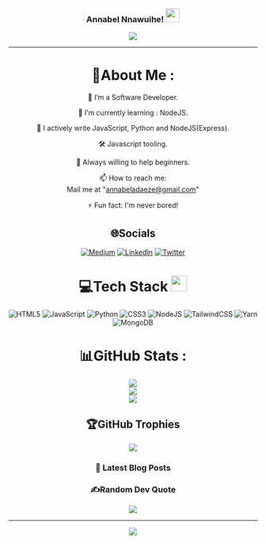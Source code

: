 <h3 align="center">
  Annabel Nnawuihe!
  <img src="https://media.giphy.com/media/hvRJCLFzcasrR4ia7z/giphy.gif" width="28">
</h3>
<p align="center">
  <a href="https://github.com/Annie-dev01"><img src="https://readme-typing-svg.herokuapp.com?color=%2336BCF7&center=true&vCenter=true&lines=Hi+%2C+welcome+to+my+Github+page;I+am+Annabel+Annabel;I+am+a+Full+Stack+Developer;Frontend;Backend;CHef;"></a>
</p>

---

<div align="center">
  
# 💫About Me :
🔭 I’m a Software Developer.

🌱 I’m currently learning : NodeJS.

👯 I actively write JavaScript, Python and NodeJS(Express).

🛠️ Javascript tooling.

💬 Always willing to help beginners.

📫 How to reach me:  
 Mail me at "annabeladaeze@gmail.com"

  <!-- scroll to bottom of the page of "https://codewhiteweb.cf" and find CONTACT ME -->

⚡ Fun fact: I'm never bored!

## 🌐Socials

[![Medium](https://img.shields.io/badge/Medium-12100E?logo=medium&logoColor=white)](https://medium.com/@joshuaajagbe96) [![LinkedIn](https://img.shields.io/badge/LinkedIn-0077B5?style=for-the-badge&logo=linkedin&logoColor=white)](www.linkedin.com/in/annabel-nnawuihe) [![Twitter](https://img.shields.io/badge/Twitter-1DA1F2?style=for-the-badge&logo=twitter&logoColor=white)](https://twitter.com/Annabel_adaeze)

# 💻Tech Stack <img src = "https://media2.giphy.com/media/QssGEmpkyEOhBCb7e1/giphy.gif?cid=ecf05e47a0n3gi1bfqntqmob8g9aid1oyj2wr3ds3mg700bl&rid=giphy.gif" width = 32px>

![HTML5](https://img.shields.io/badge/html5-%23E34F26.svg?style=for-the-badge&logo=html5&logoColor=white) ![JavaScript](https://img.shields.io/badge/javascript-%23323330.svg?style=for-the-badge&logo=javascript&logoColor=%23F7DF1E) ![Python](https://img.shields.io/badge/Python-3776AB?style=for-the-badge&logo=python&logoColor=white) ![CSS3](https://img.shields.io/badge/css3-%231572B6.svg?style=for-the-badge&logo=css3&logoColor=white) ![NodeJS](https://img.shields.io/badge/node.js-6DA55F?style=for-the-badge&logo=node.js&logoColor=white) ![TailwindCSS](https://img.shields.io/badge/tailwindcss-%2338B2AC.svg?style=for-the-badge&logo=tailwind-css&logoColor=white) ![Yarn](https://img.shields.io/badge/yarn-%232C8EBB.svg?style=for-the-badge&logo=yarn&logoColor=white) ![MongoDB](https://img.shields.io/badge/MongoDB-%234ea94b.svg?style=for-the-badge&logo=mongodb&logoColor=white)
# 📊GitHub Stats :

![](https://github-readme-stats.vercel.app/api?username=Annie-dev01&theme=radical&hide_border=false&include_all_commits=false&count_private=false)<br/>
![](https://github-readme-streak-stats.herokuapp.com/?user=Annie-dev01&theme=radical&hide_border=false)<br/>
![](https://github-readme-stats.vercel.app/api/top-langs/?username=Annie-dev01&theme=radical&hide_border=false&include_all_commits=false&count_private=false&layout=compact)

## 🏆GitHub Trophies

![](https://github-profile-trophy.vercel.app/?username=Annie-dev01&theme=discord&no-frame=false&no-bg=false&margin-w=4)

### 📕 Latest Blog Posts

<!-- BLOG-POST-LIST:START -->

<!-- [CHOOSING BETWEEN EMBEDDED DOCUMENTS AND REFERENCED DOCUMENTS IN MONGODB](https://medium.com/@joshuaajagbe96/choosing-between-embedded-documents-and-referenced-documents-in-mongodb-99bedfcdc76d) */

<!-- [Best Google Fonts for your website](https://dev.to/codewhiteweb/best-google-fonts-for-your-website-3e5k) -->

<!-- BLOG-POST-LIST:END -->

<!-- ➡️ [more blog posts...](https://dev.to/codewhiteweb) -->

### ✍️Random Dev Quote

![](https://quotes-github-readme.vercel.app/api?type=horizontal&theme=merko)

<!-- --- -->

---

![](https://komarev.com/ghpvc/?username=Annie-dev01&label=Visitors+Count&color=brightgreen)

</div>
